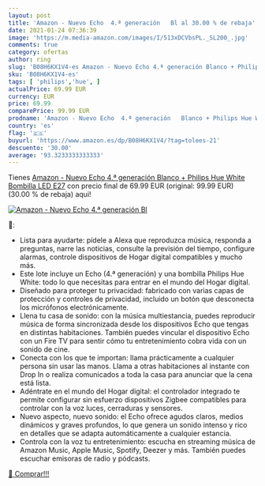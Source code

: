 ```yaml
---
layout: post
title: 'Amazon - Nuevo Echo  4.ª generación   Bl al 30.00 % de rebaja'
date: 2021-01-24 07:36:39
image: 'https://m.media-amazon.com/images/I/513xDCVbsPL._SL200_.jpg'
comments: true
category: ofertas
author: ring
slug: 'B08H6KX1V4-es Amazon - Nuevo Echo 4.ª generación Blanco + Philips Hue...'
sku: 'B08H6KX1V4-es'
tags: [ 'philips','hue', ]
actualPrice: 69.99 EUR
currency: EUR
price: 69.99
comparePrice: 99.99 EUR
prodname: 'Amazon - Nuevo Echo  4.ª generación   Blanco + Philips Hue White Bombilla LED E27'
country: 'es'
flag: '🇪🇸'
buyurl: 'https://www.amazon.es/dp/B08H6KX1V4/?tag=tolees-21'
descuento: '30.00'
average: '93.3233333333333'
---
```


Tienes [Amazon - Nuevo Echo  4.ª generación   Blanco + Philips Hue White Bombilla LED E27](https://www.amazon.es/dp/B08H6KX1V4/?tag=tolees-21) con precio final de  69.99 EUR (original: 99.99 EUR) (30.00 %  de rebaja) aqui!

[![Amazon - Nuevo Echo  4.ª generación   Bl](https://m.media-amazon.com/images/I/513xDCVbsPL._SL200_.jpg)](https://www.amazon.es/dp/B08H6KX1V4/?tag=tolees-21)

🔎:

- Lista para ayudarte: pídele a Alexa que reproduzca música, responda a preguntas, narre las noticias, consulte la previsión del tiempo, configure alarmas, controle dispositivos de Hogar digital compatibles y mucho más.
- Este lote incluye un Echo (4.ª generación) y una bombilla Philips Hue White: todo lo que necesitas para entrar en el mundo del Hogar digital.
- Diseñado para proteger tu privacidad: fabricado con varias capas de protección y controles de privacidad, incluido un botón que desconecta los micrófonos electrónicamente.
- Llena tu casa de sonido: con la música multiestancia, puedes reproducir música de forma sincronizada desde los dispositivos Echo que tengas en distintas habitaciones. También puedes vincular el dispositivo Echo con un Fire TV para sentir cómo tu entretenimiento cobra vida con un sonido de cine.
- Conecta con los que te importan: llama prácticamente a cualquier persona sin usar las manos. Llama a otras habitaciones al instante con Drop In o realiza comunicados a toda la casa para anunciar que la cena está lista.
- Adéntrate en el mundo del Hogar digital: el controlador integrado te permite configurar sin esfuerzo dispositivos Zigbee compatibles para controlar con la voz luces, cerraduras y sensores.
- Nuevo aspecto, nuevo sonido: el Echo ofrece agudos claros, medios dinámicos y graves profundos, lo que genera un sonido intenso y rico en detalles que se adapta automáticamente a cualquier estancia.
- Controla con la voz tu entretenimiento: escucha en streaming música de Amazon Music, Apple Music, Spotify, Deezer y más. También puedes escuchar emisoras de radio y pódcasts.

[🛒 Comprar!!!](https://www.amazon.es/dp/B08H6KX1V4/?tag=tolees-21)
